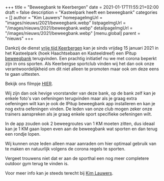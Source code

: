 +++
title = "Beweegbank te Keerbergen"
date = 2021-01-17T11:55:21+02:00
draft = false
description = "Kasteelpark heeft een beweegbank"
categories = []
author = "Kim Lauwers"
homepageImgUrl = "images/nieuws/2021/beweegbank.webp"
listpageImgUrl = "/images/nieuws/2021/beweegbank.webp"
detailpageImgUrl = "/images/nieuws/2021/beweegbank.webp"
[menu.global]
    parent = "nieuws"
+++

Dankzij de dienst [vrije tijd Keerbergen](https://www.facebook.com/vrijetijdkeerbergen) kan je sinds vrijdag 15 januari 2021 in het Kasteelpark (hoek Haachtsebaan en Kasteeldreef) een IPitup [beweegbank](https://www.keerbergen.be/beweegbank) terugvinden.
Een prachtig initiatief nu we met corona beperkt zijn in ons sporten. Als Keerbergse sportclub vinden wij het dan ook onze verantwoordelijkheid om dit niet alleen te promoten maar ook om deze eens te gaan uittesten.

Bekijk ons filmpje [HIER](https://youtu.be/WI0uqoD2I2M).

Wij zijn dan ook hevige voorstander van deze bank, op de bank zelf kan je enkele foto's van oefeningen terugvinden maar als je graag extra oefeningen wilt kan je ook de IPitup beweegbank app installeren en kan je nog extra oefeningen vinden.
De leden van onze club mogen zeker onze trainers aanspreken als je graag enkele sport specifieke oefeningen wilt.

In de app zouden ook 2 beweegroutes van 1 KM  moeten zitten, dus ideaal kan je 1 KM gaan lopen even aan de beweegbank wat sporten en dan terug een rondje lopen.

Wij kunnen onze leden alleen maar aanraden om hier optimaal gebruik van te maken en natuurlijk volgens de corona regels te sporten.

Vergeet trouwens niet dat er aan de sporthal een nog meer completere outdoor gym terug te vinden is.

Voor meer info kan je steeds terecht bij [Kim Lauwers](https://www.jujitsukeerbergen.be/trainers/#Kim_Lauwers).